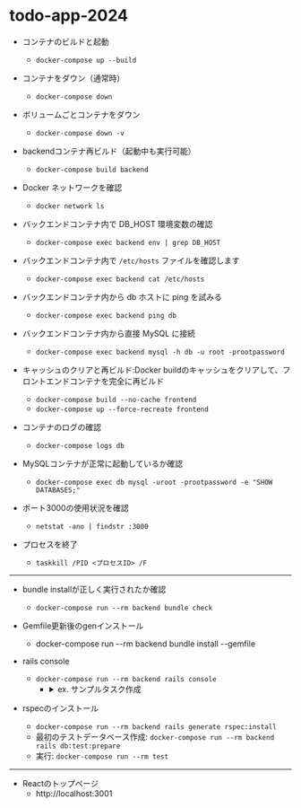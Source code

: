 # todo-app-2024

- コンテナのビルドと起動
    - `docker-compose up --build`

- コンテナをダウン（通常時）
    - `docker-compose down`
- ボリュームごとコンテナをダウン
    - `docker-compose down -v`

- backendコンテナ再ビルド（起動中も実行可能）
    - `docker-compose build backend`

- Docker ネットワークを確認
    - `docker network ls`
- バックエンドコンテナ内で DB_HOST 環境変数の確認
    - `docker-compose exec backend env | grep DB_HOST`

- バックエンドコンテナ内で `/etc/hosts` ファイルを確認します
    - `docker-compose exec backend cat /etc/hosts`

- バックエンドコンテナ内から db ホストに ping を試みる
    - `docker-compose exec backend ping db`

- バックエンドコンテナ内から直接 MySQL に接続
    - `docker-compose exec backend mysql -h db -u root -prootpassword`

- キャッシュのクリアと再ビルド:Docker buildのキャッシュをクリアして、フロントエンドコンテナを完全に再ビルド
    - `docker-compose build --no-cache frontend`
    - `docker-compose up --force-recreate frontend`

- コンテナのログの確認
    - `docker-compose logs db`
- MySQLコンテナが正常に起動しているか確認
    - `docker-compose exec db mysql -uroot -prootpassword -e "SHOW DATABASES;"`
- ポート3000の使用状況を確認
    - `netstat -ano | findstr :3000`
- プロセスを終了
    - `taskkill /PID <プロセスID> /F`

---------------
- bundle installが正しく実行されたか確認
    - `docker-compose run --rm backend bundle check`

- Gemfile更新後のgenインストール
    - docker-compose run --rm backend bundle install --gemfile

- rails console
    - `docker-compose run --rm backend rails console`
        - <details><summary>ex. サンプルタスク作成</summary>
        
            ```
            backend(dev)> Task.create(title: "First task", description: "This is the first task", status: "To Do")
            TRANSACTION (0.5ms)  BEGIN
            Task Create (12.0ms)  INSERT INTO `tasks` (`title`, `description`, `status`, `created_at`, `updated_at`) VALUES ('First task', 'This is the first task', 'To Do', '2024-08-22 15:42:41.719441', '2024-08-22 15:42:41.719441')
            TRANSACTION (17.7ms)  COMMIT
            => 
            #<Task:0x00007f1c0ce222f8
            id: 1,
            title: "First task",
            description: "This is the first task",
            status: "To Do",
            created_at: "2024-08-22 15:42:41.719441000 +0000",
            updated_at: "2024-08-22 15:42:41.719441000 +0000">
            backend(dev)> Task.create(title: "Second task", description: "This is the second task", status: "In Progress")
            TRANSACTION (1.3ms)  BEGIN
            Task Create (4.7ms)  INSERT INTO `tasks` (`title`, `description`, `status`, `created_at`, `updated_at`) VALUES ('Second task', 'This is the second task', 'In Progress', '2024-08-22 15:42:52.405834', '2024-08-22 15:42:52.405834')
            TRANSACTION (12.8ms)  COMMIT
            => 
            #<Task:0x00007f1c0cb9a508
            id: 2,
            title: "Second task",
            description: "This is the second task",
            status: "In Progress",
            created_at: "2024-08-22 15:42:52.405834000 +0000",
            updated_at: "2024-08-22 15:42:52.405834000 +0000">
            ```
        </details>

- rspecのインストール
    - `docker-compose run --rm backend rails generate rspec:install`
    - 最初のテストデータベース作成: `docker-compose run --rm backend rails db:test:prepare`
    - 実行: `docker-compose run --rm test`
----------------

- Reactのトップページ
    - http://localhost:3001